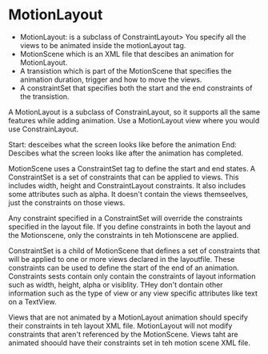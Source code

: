 # MotionLayout
- MotionLayout: is a subclass of ConstraintLayout> You specify all the views to be animated inside the motionLayout tag. 
- MotionScene which is an XML file that descibes an animation for MotionLayout. 
- A transistion which is part of the MotionScene that specifies the animation duration, trigger and how to move the views. 
- A constraintSet that specifies both the start and the end constraints of the transistion.

A MotionLayout is a subclass of ConstrainLayout, so it supports all the same features while adding animation. Use a MotionLayout view where you would use ConstrainLayout. 

Start: desceibes what the screen looks like before the animation
End: Descibes what the screen looks like after the animation has completed. 

MotionScene uses a ConstraintSet tag to define the start and end states. A ConstraintSet is a set of constraints that can be applied to views. This includes width, height and ConstraintLayout constraints. It also includes some attributes such as alpha. It doesn't contain the views themseelves, just the constraints on those views. 

Any constraint specified in a ConstraintSet will override the constraints specified in the layout file. If you define constraints in both the layout and the Motionscene, only the constraints in teh Motionscene are applied. 

ConstraintSet is a child of MotionScene that defines a set of constraints that will be applied to one or more views declared in the layoutfile. These constraints can be used to define the start of the end of an animation. Constraints sests contain only contain the constraints of layout information such as width, height, alpha or visiblity. THey don't dontain other information such as the type of view or any view specific attributes like text on a TextView. 

Views that are not animated by a MotionLayout animation should specify their constraints in teh layout XML file. MotionLayout will not modify constraints that aren't referenced by the MotionScene. Views taht are animated shoould have their constraints set in teh motion scene XML file. 

